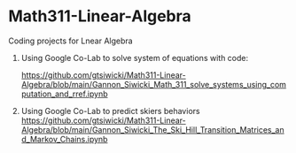 # Math311-Linear-Algebra
Coding projects for Lnear Algebra 

1. Using Google Co-Lab to solve system of equations with code:
   
   https://github.com/gtsiwicki/Math311-Linear-Algebra/blob/main/Gannon_Siwicki_Math_311_solve_systems_using_computation_and_rref.ipynb

2. Using Google Co-Lab to predict skiers behaviors
https://github.com/gtsiwicki/Math311-Linear-Algebra/blob/main/Gannon_Siwicki_The_Ski_Hill_Transition_Matrices_and_Markov_Chains.ipynb
